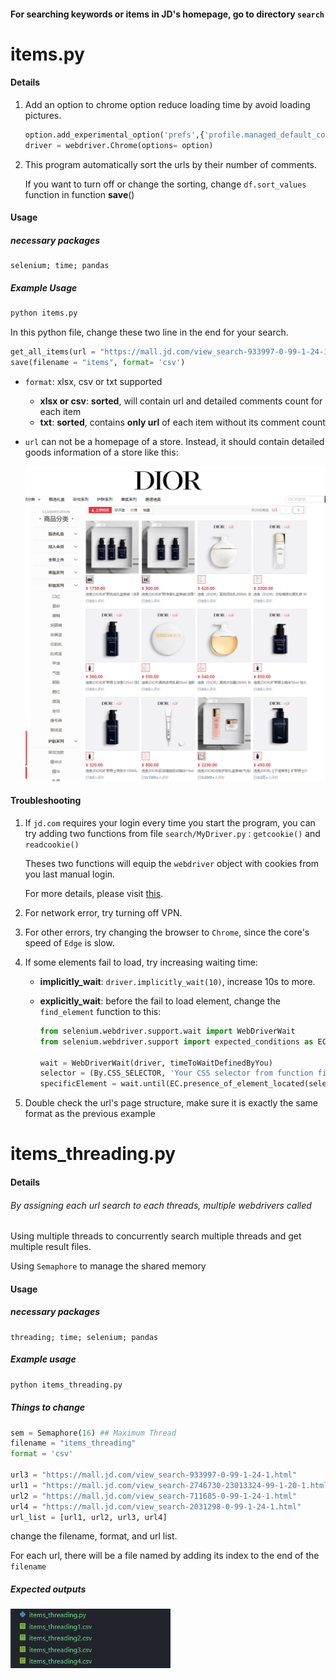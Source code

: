 
#### For searching keywords or items in JD's homepage, go to directory **`search`**

# items.py

#### Details

1. Add an option to chrome option reduce loading time by avoid loading pictures.

   ```python
   option.add_experimental_option('prefs',{'profile.managed_default_content_settings.images': 2})
   driver = webdriver.Chrome(options= option)
   ```

 2. This program automatically sort the urls by their number of comments.

    If you want to turn off or change the sorting, change `df.sort_values` function in function **save**()

#### Usage

##### necessary packages 

```apl
selenium; time; pandas
```

##### Example Usage
```python
python items.py
```
In this python file, change these two line in the end for your search.
```python
get_all_items(url = "https://mall.jd.com/view_search-933997-0-99-1-24-1.html")
save(filename = "items", format= 'csv')
```

- `format`: xlsx, csv or txt supported

	- **xlsx or csv**: **sorted**, will contain url and detailed comments count for each item
  - **txt**: **sorted**, contains **only url** of each item without its comment count

- `url` can not be a homepage of a store. Instead, it should contain detailed goods information of a store like this:

  <img src="images\ex1.png" alt="ex1" style="zoom: 55%;" />



#### Troubleshooting

1. If `jd.com` requires your login every time you start the program, you can try adding two functions from file `search/MyDriver.py` : `getcookie()` and `readcookie()`

   Theses two functions will equip the `webdriver` object with cookies from you last manual login.

   For more details, please visit [this](https://github.com/bluezooo/jd/blob/main/search/MyDriver.py#L34).

2. For network error, try turning off VPN.

3. For other errors, try changing the browser to `Chrome`, since the core's speed of `Edge` is slow.

4. If some elements fail to load, try increasing waiting time:

   - **implicitly_wait**: `driver.implicitly_wait(10)`, increase 10s to more.

   - **explicitly_wait**: before the fail to load element, change the `find_element` function to this:

     ```python
     from selenium.webdriver.support.wait import WebDriverWait
     from selenium.webdriver.support import expected_conditions as EC
     
     wait = WebDriverWait(driver, timeToWaitDefinedByYou)
     selector = (By.CSS_SELECTOR, 'Your CSS selector from function find_element')
     specificElement = wait.until(EC.presence_of_element_located(selector))
     ```


5. Double check the url's page structure, make sure it is exactly the same format as the previous example
   



 # items_threading.py 

#### Details

###### By assigning each url search to each threads, multiple webdrivers called

Using multiple threads to concurrently search multiple threads and get multiple result files.

Using `Semaphore` to manage the shared memory

#### Usage

##### necessary packages 

```
threading; time; selenium; pandas
```
##### Example usage

```python
python items_threading.py
```
##### Things to change

```python
sem = Semaphore(16) ## Maximum Thread
filename = "items_threading"
format = 'csv'

url3 = "https://mall.jd.com/view_search-933997-0-99-1-24-1.html"
url1 = "https://mall.jd.com/view_search-2746730-23013324-99-1-20-1.html" 
url2 = "https://mall.jd.com/view_search-711685-0-99-1-24-1.html"
url4 = "https://mall.jd.com/view_search-2031298-0-99-1-24-1.html"
url_list = [url1, url2, url3, url4]
```

change the filename, format, and url list.

For each url, there will be a file named by adding its index to the end of the `filename`

##### Expected outputs

<img src="images\ex2.png" alt="ex2" style="zoom: 67%;" />



